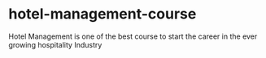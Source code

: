 # hotel-management-course
Hotel Management is one of the best course to start the career in the ever growing hospitality Industry
